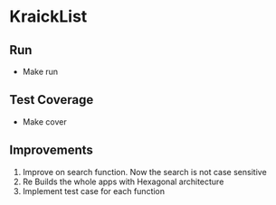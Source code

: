 # KraickList

## Run
- Make run

## Test Coverage
- Make cover


## Improvements

1. Improve on search function. Now the search is not case sensitive
2. Re Builds the whole apps with Hexagonal architecture
3. Implement test case for each function